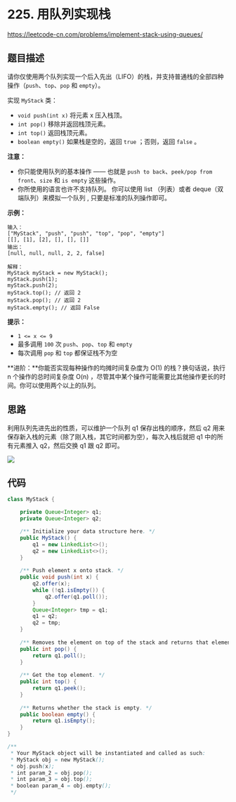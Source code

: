 # 225. 用队列实现栈

https://leetcode-cn.com/problems/implement-stack-using-queues/

## 题目描述

请你仅使用两个队列实现一个后入先出（LIFO）的栈，并支持普通栈的全部四种操作（`push`、`top`、`pop` 和 `empty`）。

实现 `MyStack` 类：

* `void push(int x)` 将元素 x 压入栈顶。
* `int pop()` 移除并返回栈顶元素。
* `int top()` 返回栈顶元素。
* `boolean empty()` 如果栈是空的，返回 `true` ；否则，返回 `false` 。

 

**注意：**

* 你只能使用队列的基本操作 —— 也就是 `push to back`、`peek/pop from front`、`size` 和 `is empty` 这些操作。
* 你所使用的语言也许不支持队列。 你可以使用 list （列表）或者 deque（双端队列）来模拟一个队列 , 只要是标准的队列操作即可。

 

**示例：**

```
输入：
["MyStack", "push", "push", "top", "pop", "empty"]
[[], [1], [2], [], [], []]
输出：
[null, null, null, 2, 2, false]

解释：
MyStack myStack = new MyStack();
myStack.push(1);
myStack.push(2);
myStack.top(); // 返回 2
myStack.pop(); // 返回 2
myStack.empty(); // 返回 False
```

 

**提示：**

* `1 <= x <= 9`
* 最多调用 `100` 次 `push`、`pop`、`top` 和 `empty`
* 每次调用 `pop` 和 `top` 都保证栈不为空

 

**进阶：**你能否实现每种操作的均摊时间复杂度为 O(1) 的栈？换句话说，执行 n 个操作的总时间复杂度 O(n) ，尽管其中某个操作可能需要比其他操作更长的时间。你可以使用两个以上的队列。



## 思路

利用队列先进先出的性质，可以维护一个队列 q1 保存出栈的顺序，然后 q2 用来保存新入栈的元素（除了刚入栈，其它时间都为空），每次入栈后就把 q1 中的所有元素推入 q2，然后交换 q1 跟 q2 即可。

![](https://images.yingwai.top/picgo/20210830103113.gif)



## 代码

```java
class MyStack {

    private Queue<Integer> q1;
    private Queue<Integer> q2;

    /** Initialize your data structure here. */
    public MyStack() {
        q1 = new LinkedList<>();
        q2 = new LinkedList<>();
    }
    
    /** Push element x onto stack. */
    public void push(int x) {
        q2.offer(x);
        while (!q1.isEmpty()) {
            q2.offer(q1.poll());
        }
        Queue<Integer> tmp = q1;
        q1 = q2;
        q2 = tmp;
    }
    
    /** Removes the element on top of the stack and returns that element. */
    public int pop() {
        return q1.poll();
    }
    
    /** Get the top element. */
    public int top() {
        return q1.peek();
    }
    
    /** Returns whether the stack is empty. */
    public boolean empty() {
        return q1.isEmpty();
    }
}

/**
 * Your MyStack object will be instantiated and called as such:
 * MyStack obj = new MyStack();
 * obj.push(x);
 * int param_2 = obj.pop();
 * int param_3 = obj.top();
 * boolean param_4 = obj.empty();
 */
```

